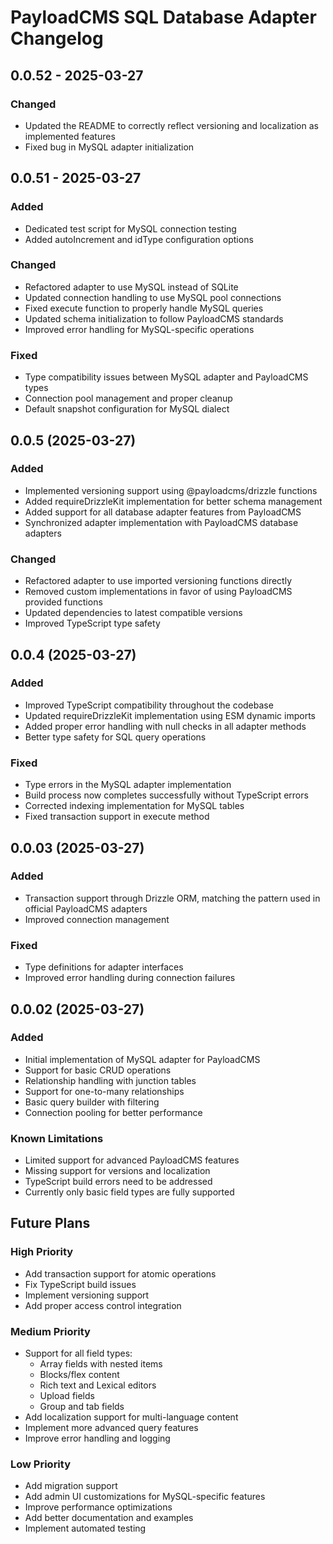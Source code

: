 # PayloadCMS SQL Database Adapter Changelog

## 0.0.52 - 2025-03-27

### Changed

- Updated the README to correctly reflect versioning and localization as implemented features
- Fixed bug in MySQL adapter initialization

## 0.0.51 - 2025-03-27

### Added

- Dedicated test script for MySQL connection testing
- Added autoIncrement and idType configuration options

### Changed

- Refactored adapter to use MySQL instead of SQLite
- Updated connection handling to use MySQL pool connections
- Fixed execute function to properly handle MySQL queries
- Updated schema initialization to follow PayloadCMS standards
- Improved error handling for MySQL-specific operations

### Fixed

- Type compatibility issues between MySQL adapter and PayloadCMS types
- Connection pool management and proper cleanup
- Default snapshot configuration for MySQL dialect

## 0.0.5 (2025-03-27)

### Added

- Implemented versioning support using @payloadcms/drizzle functions
- Added requireDrizzleKit implementation for better schema management
- Added support for all database adapter features from PayloadCMS
- Synchronized adapter implementation with PayloadCMS database adapters

### Changed

- Refactored adapter to use imported versioning functions directly
- Removed custom implementations in favor of using PayloadCMS provided functions
- Updated dependencies to latest compatible versions
- Improved TypeScript type safety

## 0.0.4 (2025-03-27)

### Added

- Improved TypeScript compatibility throughout the codebase
- Updated requireDrizzleKit implementation using ESM dynamic imports
- Added proper error handling with null checks in all adapter methods
- Better type safety for SQL query operations

### Fixed

- Type errors in the MySQL adapter implementation
- Build process now completes successfully without TypeScript errors
- Corrected indexing implementation for MySQL tables
- Fixed transaction support in execute method

## 0.0.03 (2025-03-27)

### Added

- Transaction support through Drizzle ORM, matching the pattern used in official PayloadCMS adapters
- Improved connection management

### Fixed

- Type definitions for adapter interfaces
- Improved error handling during connection failures

## 0.0.02 (2025-03-27)

### Added

- Initial implementation of MySQL adapter for PayloadCMS
- Support for basic CRUD operations
- Relationship handling with junction tables
- Support for one-to-many relationships
- Basic query builder with filtering
- Connection pooling for better performance

### Known Limitations

- Limited support for advanced PayloadCMS features
- Missing support for versions and localization
- TypeScript build errors need to be addressed
- Currently only basic field types are fully supported

## Future Plans

### High Priority

- Add transaction support for atomic operations
- Fix TypeScript build issues
- Implement versioning support
- Add proper access control integration

### Medium Priority

- Support for all field types:
  - Array fields with nested items
  - Blocks/flex content
  - Rich text and Lexical editors
  - Upload fields
  - Group and tab fields
- Add localization support for multi-language content
- Implement more advanced query features
- Improve error handling and logging

### Low Priority

- Add migration support
- Add admin UI customizations for MySQL-specific features
- Improve performance optimizations
- Add better documentation and examples
- Implement automated testing

